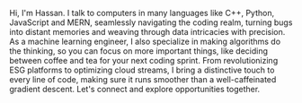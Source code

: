 Hi, I'm Hassan. I talk to computers in many languages like C++, Python, JavaScript and MERN, seamlessly navigating the coding realm, turning bugs into distant memories and weaving through data intricacies with precision. As a machine learning engineer, I also specialize in making algorithms do the thinking, so you can focus on more important things, like deciding between coffee and tea for your next coding sprint. From revolutionizing ESG platforms to optimizing cloud streams, I bring a distinctive touch to every line of code, making sure it runs smoother than a well-caffeinated gradient descent. Let's connect and explore opportunities together.
